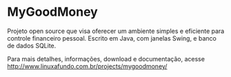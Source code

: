 MyGoodMoney
===========

Projeto open source que visa oferecer um ambiente simples e eficiente para controle financeiro pessoal. Escrito em Java, com janelas Swing, e banco de dados SQLite.

Para mais detalhes, informações, download e documentação, acesse http://www.linuxafundo.com.br/projects/mygoodmoney/
